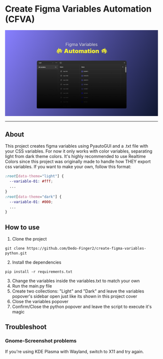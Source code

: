 # Create Figma Variables Automation (CFVA)

<img src="https://github.com/Dedo-Finger2/create-figma-variables-python/blob/master/images/figma-variables-cover.png?raw=true" />

---

## About

This project creates figma variables using PyautoGUI and a .txt file with your CSS variables. For now it only works with color variables, separating light from dark theme colors.
It's highly recommended to use Realtime Colors since this project was originally made to handle how THEY export css variables. If you want to make your own, follow this format:

```css
:root[data-theme="light"] {
  --variable-01: #fff;
  ...
}
:root[data-theme="dark"] {
  --variable-01: #000;
  ...
}
```

## How to use

1. Clone the project
```
git clone https://github.com/Dedo-Finger2/create-figma-variables-python.git
```
2. Install the dependencies
```
pip install -r requirements.txt
```
3. Change the variables inside the variables.txt to match your own
4. Run the main.py file
5. Create two collections: "Light" and "Dark" and leave the variables popover's sidebar open just like its shown in this project cover
6. Close the variables popover
7. Confirm/Close the python popover and leave the script to execute it's magic

## Troubleshoot
### Gnome-Screenshot problems
If you're using KDE Plasma with Wayland, switch to X11 and try again.
